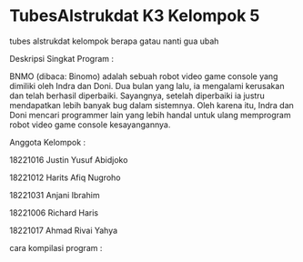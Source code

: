 # TubesAlstrukdat K3 Kelompok 5
tubes alstrukdat kelompok berapa gatau nanti gua ubah

Deskripsi Singkat Program :

BNMO (dibaca: Binomo) adalah sebuah robot video game console yang dimiliki oleh Indra dan Doni. Dua bulan yang lalu, ia mengalami kerusakan dan telah berhasil diperbaiki. Sayangnya, setelah diperbaiki ia justru mendapatkan lebih banyak bug dalam sistemnya. Oleh karena itu, Indra dan Doni mencari programmer lain yang lebih handal untuk ulang memprogram robot video game console kesayangannya.

Anggota Kelompok :

18221016	Justin Yusuf Abidjoko

18221012	Harits Afiq Nugroho

18221031	Anjani Ibrahim

18221006	Richard Haris

18221017	Ahmad Rivai Yahya

cara kompilasi program :
